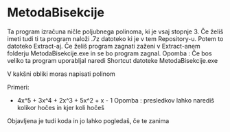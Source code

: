 # MetodaBisekcije

Ta program izračuna ničle poljubnega polinoma, ki je vsaj stopnje 3.
Če želiš imeti tudi ti ta program naloži .7z datoteko ki je v tem Repository-u.
Potem to datoteko Extract-aj. Če želiš program zagnati zaženi v Extract-anem folderju MetodaBisekcije.exe in se bo program zagnal.
Opomba : Če bos veliko ta program uporabljal naredi Shortcut datoteke MetodaBisekcije.exe

V kakšni obliki moras napisati polinom

Primeri:
- 4x^5 + 3x^4 + 2x^3 + 5x^2 + x - 1
Opomba : presledkov lahko narediš kolikor hočes in kjer koli hočeš


Objavljena je tudi koda in jo lahko pogledaš, če te zanima
